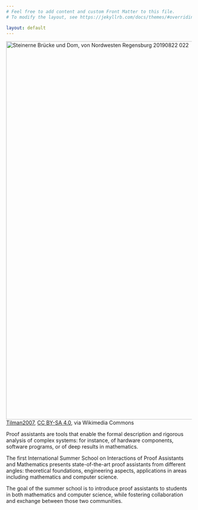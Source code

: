 ```yaml
---
# Feel free to add content and custom Front Matter to this file.
# To modify the layout, see https://jekyllrb.com/docs/themes/#overriding-theme-defaults

layout: default
---
```


<a title="Tilman2007, CC BY-SA 4.0 &lt;https://creativecommons.org/licenses/by-sa/4.0&gt;, via Wikimedia Commons" href="https://commons.wikimedia.org/wiki/File:Steinerne_Br%C3%BCcke_und_Dom,_von_Nordwesten_Regensburg_20190822_022.jpg"><img width="1024" alt="Steinerne Brücke und Dom, von Nordwesten Regensburg 20190822 022" src="https://upload.wikimedia.org/wikipedia/commons/thumb/0/09/Steinerne_Br%C3%BCcke_und_Dom%2C_von_Nordwesten_Regensburg_20190822_022.jpg/1024px-Steinerne_Br%C3%BCcke_und_Dom%2C_von_Nordwesten_Regensburg_20190822_022.jpg"></a>
<a href="https://commons.wikimedia.org/wiki/File:Steinerne_Br%C3%BCcke_und_Dom,_von_Nordwesten_Regensburg_20190822_022.jpg">Tilman2007</a>, <a href="https://creativecommons.org/licenses/by-sa/4.0">CC BY-SA 4.0</a>, via Wikimedia Commons

Proof assistants are tools that enable the formal description and
rigorous analysis of complex systems: for instance, of hardware
components, software programs, or of deep results in mathematics.

The first International Summer School on Interactions of Proof
Assistants and Mathematics presents state-of-the-art proof
assistants from different angles: theoretical foundations,
engineering aspects, applications in areas including mathematics
and computer science.

The goal of the summer school is to introduce proof assistants to
students in both mathematics and computer science, while fostering
collaboration and exchange between those two communities.


<!--
Beweisassistenten sind Programmiersprachen bzw. zugehörige Übersetzer
und Entwicklungsumgebungen, die es ermöglichen, komplexe Systeme und
Beweise ihrer Eigenschaften formal zu beschreiben sowie die
Korrektheit solcher Beweise maschinell zu überprüfen. Typische
Anwendungsfelder liegen in der Verifikation in der Informatik sowie in
der Formalisierung in der Mathematik. Bei der Konzeption und Umsetzung
von Beweisassistenten sind mathematische und informatische Aspekte eng
miteinander verwoben.

In der geplanten internationalen Sommerschule werden Beweisassistenten
aus verschiedenen Perspektiven vorgestellt: Theoretische Grundlagen,
praktische Grundlagen, Anwendungen in der Mathematik, Anwendungen in
der Informatik.

Das Ziel ist es, mehr Mathematiker und Informatiker an diese Thematik
heranzuführen, den Austausch zwischen Mathematikern und Informatikern
auf diesem Gebiet weiter zu fördern und die neuesten Entwicklungen zu
kommunizieren.
-->
